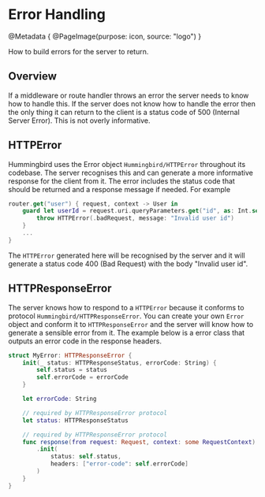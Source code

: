 # Error Handling

@Metadata {
    @PageImage(purpose: icon, source: "logo")
}

How to build errors for the server to return.

## Overview

If a middleware or route handler throws an error the server needs to know how to handle this. If the server does not know how to handle the error then the only thing it can return to the client is a status code of 500 (Internal Server Error). This is not overly informative.

## HTTPError

Hummingbird uses the Error object ``Hummingbird/HTTPError`` throughout its codebase. The server recognises this and can generate a more informative response for the client from it. The error includes the status code that should be returned and a response message if needed. For example 

```swift
router.get("user") { request, context -> User in
    guard let userId = request.uri.queryParameters.get("id", as: Int.self) else {
        throw HTTPError(.badRequest, message: "Invalid user id")
    }
    ...
}
```
The `HTTPError` generated here will be recognised by the server and it will generate a status code 400 (Bad Request) with the body "Invalid user id".

## HTTPResponseError

The server knows how to respond to a `HTTPError` because it conforms to protocol ``Hummingbird/HTTPResponseError``. You can create your own `Error` object and conform it to `HTTPResponseError` and the server will know how to generate a sensible error from it. The example below is a error class that outputs an error code in the response headers.

```swift
struct MyError: HTTPResponseError {
    init(_ status: HTTPResponseStatus, errorCode: String) {
        self.status = status
        self.errorCode = errorCode
    }

    let errorCode: String

    // required by HTTPResponseError protocol
    let status: HTTPResponseStatus

    // required by HTTPResponseError protocol
    func response(from request: Request, context: some RequestContext) throws -> Response {
        .init(
            status: self.status,
            headers: ["error-code": self.errorCode]
        )
    }
}
```
